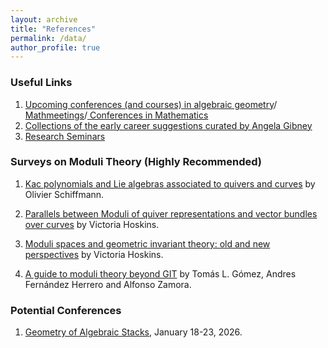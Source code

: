 ```yaml
---
layout: archive
title: "References"
permalink: /data/
author_profile: true
---
```

### Useful Links

1. <a href="https://math.stanford.edu/~vakil/conferences.html"> Upcoming conferences (and courses) in algebraic geometry</a>/<a href="https://mathmeetings.net/ag-ct-rt"> Mathmeetings</a>/<a href="https://conference-service.com/conferences/mathematics.html"> Conferences in Mathematics</a>
2. <a href="https://www.angelagibney.org/the-ec-by-topic/"> Collections of the early career suggestions curated by Angela Gibney </a> 
3. <a href="https://researchseminars.org"> Research Seminars </a>

### Surveys on Moduli Theory (Highly Recommended)

1. <a href="https://arxiv.org/pdf/1802.09760v1" target="_blank">Kac polynomials and Lie algebras associated to quivers and curves</a> by Olivier Schiffmann.

2. <a href="https://arxiv.org/pdf/1809.05738" target="_blank">Parallels between Moduli of quiver representations
and vector bundles over curves</a> by Victoria Hoskins.

3. <a href="https://arxiv.org/pdf/2302.14499" target="_blank">Moduli spaces and geometric invariant theory: old and new perspectives</a> by Victoria Hoskins.

4. <a href="https://arxiv.org/pdf/2302.01871" target="_blank">A guide to moduli theory beyond GIT</a> by Tomás L. Gómez, Andres Fernández Herrero and Alfonso Zamora.

<!-- ### Notes

<ol>
  <li>
    Hand written notes on the talks of Prof. Roman Fedorov at
    <a href="https://www.mathematics.pitt.edu/content/algebraic-groups-and-geometric-langlands-program" target="_blank">Algebraic Groups and the Geometric Langlands Program Seminar</a>.
    <ul>
      <li><a href="/files/Geometric Langlands Program Seminar 1.pdf" target="_blank">Hitchin systems, torsors and Grothendieck-Serre conjecture</a> (2024 Spring)</li>
      <li><a href="/files/Geometric Langlands Program Seminar 2.pdf" target="_blank">Stacks, connections and D-modules</a> (2024 Fall)</li>
      <li><a href="/files/Geometric Langlands Program Seminar 3.pdf" target="_blank">Rank 2 ramified geometric langlands</a> (2025 Spring)</li>
    </ul>
  </li>
  <li>
    <a href="/files/Moduli space of generalized line bundles of reducible curves.pdf" target="_blank">Moduli space of generalized line bundles</a>.
  </li>
  <li>
    <a href="/files/Introduction to stacks.pdf" target="_blank">Moduli of vector bundles</a> on the online seminar by students, including Rahul Singh and me. (Reference: 
    <a href="https://www.cimat.mx/~luis/seminarios/Pilas-algebraicas/neumann-Stacks.pdf" target="_blank">Algebraic stacks and moduli of vector bundles</a>)
  </li>
</ol>
-->

### Potential Conferences

1. <a href="https://www.birs.ca/events/2026/5-day-workshops/26w5610" target="_blank">Geometry of Algebraic Stacks</a>, January 18-23, 2026.
